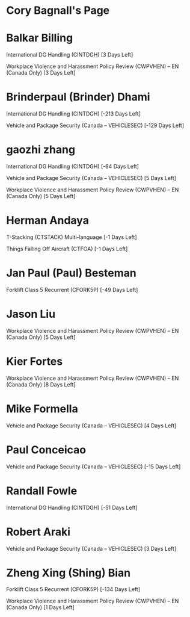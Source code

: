 # Cory Bagnall's Page




# Balkar Billing


International DG Handling (CINTDGH) [3 Days Left]

Workplace Violence and Harassment Policy Review (CWPVHEN) – EN (Canada Only) [3 Days Left]



# Brinderpaul (Brinder) Dhami


International DG Handling (CINTDGH) [-213 Days Left]

Vehicle and Package Security (Canada – VEHICLESEC) [-129 Days Left]



# gaozhi zhang


International DG Handling (CINTDGH) [-64 Days Left]

Vehicle and Package Security (Canada – VEHICLESEC) [5 Days Left]

Workplace Violence and Harassment Policy Review (CWPVHEN) – EN (Canada Only) [5 Days Left]



# Herman Andaya


T-Stacking (CTSTACK) Multi-language [-1 Days Left]

Things Falling Off Aircraft (CTFOA) [-1 Days Left]



# Jan Paul (Paul) Besteman


Forklift Class 5 Recurrent (CFORK5P) [-49 Days Left]



# Jason Liu


Workplace Violence and Harassment Policy Review (CWPVHEN) – EN (Canada Only) [5 Days Left]



# Kier Fortes


Workplace Violence and Harassment Policy Review (CWPVHEN) – EN (Canada Only) [8 Days Left]



# Mike Formella


Vehicle and Package Security (Canada – VEHICLESEC) [4 Days Left]



# Paul Conceicao


Vehicle and Package Security (Canada – VEHICLESEC) [-15 Days Left]



# Randall Fowle


International DG Handling (CINTDGH) [-51 Days Left]



# Robert Araki


Vehicle and Package Security (Canada – VEHICLESEC) [3 Days Left]



# Zheng Xing (Shing) Bian


Forklift Class 5 Recurrent (CFORK5P) [-134 Days Left]

Workplace Violence and Harassment Policy Review (CWPVHEN) – EN (Canada Only) [1 Days Left]



